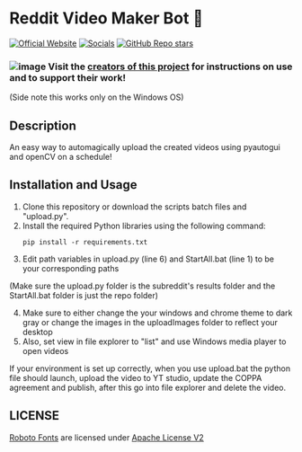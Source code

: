 # Reddit Video Maker Bot 🎥
[![Official Website](https://img.shields.io/badge/Official%20Website-blujay131.com-blue?style=flat&logo=world&logoColor=white)](https://blujay131.com/)
[![Socials](https://img.shields.io/badge/Socials-linktr.ee/blujay131-purple?style=flat&logo=world&logoColor=white)](https://linktr.ee/blujay_131)
[![GitHub Repo stars](https://img.shields.io/github/stars/BluJay131/Cost-Effective-Twitch-Chat-Controlled-Lights?style=social)](https://github.com/BluJay131/RedditVideoMakerBot/stargazers)

### ![image](https://github.com/BluJay131/Cost-Effective-Twitch-Controlled-Lights/assets/80910384/346dc2a9-45f3-4372-8e4c-de62a3bc5e3f) Visit the <a target="_blank" href="https://github.com/elebumm/RedditVideoMakerBot">creators of this project</a> for instructions on use and to support their work! 

(Side note this works only on the Windows OS)

## Description

An easy way to automagically upload the created videos using pyautogui and openCV on a schedule!

## Installation and Usage

1. Clone this repository or download the scripts batch files and "upload.py".
2. Install the required Python libraries using the following command:
    ```
   pip install -r requirements.txt
   ```
3. Edit path variables in upload.py (line 6) and StartAll.bat (line 1) to be your corresponding paths
   
(Make sure the upload.py folder is the subreddit's results folder and the StartAll.bat folder is just the repo folder)

4. Make sure to either change the your windows and chrome theme to dark gray or change the images in the uploadImages folder to reflect your desktop
5. Also, set view in file explorer to "list" and use Windows media player to open videos

If your environment is set up correctly, when you use upload.bat the python file should launch, upload the video to YT studio, update the COPPA agreement and publish, after this go into file explorer and delete the video.

## LICENSE
[Roboto Fonts](https://fonts.google.com/specimen/Roboto/about) are licensed under [Apache License V2](https://www.apache.org/licenses/LICENSE-2.0)
